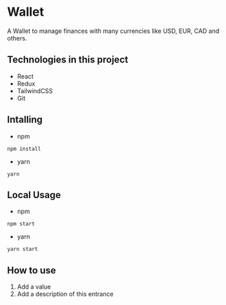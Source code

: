 # Wallet

A Wallet to manage finances with many currencies like USD, EUR, CAD and others.

## Technologies in this project
- React
- Redux
- TailwindCSS
- Git

## Intalling
- npm
```
npm install
```

- yarn
```
yarn
```

## Local Usage
- npm
```
npm start
```

- yarn
``` 
yarn start
```

## How to use
1. Add a value
2. Add a description of this entrance
